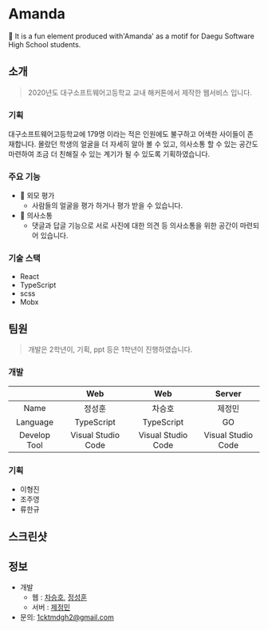 # Amanda

🏫 It is a fun element produced with'Amanda' as a motif for Daegu Software High School students.

## 소개

> 2020년도 대구소프트웨어고등학교 교내 해커톤에서 제작한 웹서비스 입니다.

### 기획

대구소프트웨어고등학교에 179명 이라는 적은 인원에도 불구하고 어색한 사이들이 존재합니다.
몰랐던 학생의 얼굴을 더 자세히 알아 볼 수 있고, 의사소통 할 수 있는 공간도 마련하여
조금 더 친해질 수 있는 계기가 될 수 있도록 기획하였습니다.

### 주요 기능

- 🏅 외모 평가
  - 사람들의 얼굴을 평가 하거나 평가 받을 수 있습니다.
- 🙌 의사소통
  - 댓글과 답글 기능으로 서로 사진에 대한 의견 등 의사소통을 위한 공간이 마련되어 있습니다.

### 기술 스택

- React
- TypeScript
- scss
- Mobx

## 팀원

> 개발은 2학년이, 기획, ppt 등은 1학년이 진행하였습니다.

### 개발

|              |        Web         |        Web         |       Server       |
| :----------: | :----------------: | :----------------: | :----------------: |
|     Name     |       정성훈       |       차승호       |       제정민       |
|   Language   |     TypeScript     |     TypeScript     |         GO         |
| Develop Tool | Visual Studio Code | Visual Studio Code | Visual Studio Code |

### 기획

- 이형진
- 조주영
- 류한규

## 스크린샷

## 정보

- 개발
  - 웹 : [차승호](https://github.com/Sh031224), [정성훈](https://github.com/iiveryi)
  - 서버 : [제정민](https://github.com/jjmin321)
- 문의: 1cktmdgh2@gmail.com
